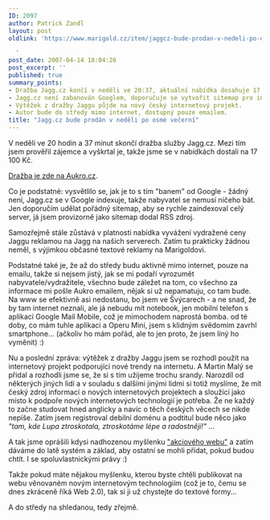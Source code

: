 ```yaml
---
ID: 2097
author: Patrick Zandl
layout: post
oldlink: 'https://www.marigold.cz/item/jaggcz-bude-prodan-v-nedeli-po-osme-vecerni

  '
post_date: 2007-04-14 18:04:26
post_excerpt: ''
published: true
summary_points:
- Dražba Jagg.cz končí v neděli ve 20:37, aktuální nabídka dosahuje 17 100 Kč.
- Jagg.cz není zabanován Googlem, doporučuje se vytvořit sitemap pro indexaci.
- Výtěžek z dražby Jaggu půjde na nový český internetový projekt.
- Autor bude do středy mimo internet, dostupný pouze emailem.
title: "Jagg.cz bude prodán v neděli po osmé večerní"
---
```


V neděli ve 20 hodin a 37 minut skončí dražba služby Jagg.cz. Mezi tím jsem prověřil zájemce a vyškrtal je, takže jsme se v nabídkách dostali na 17 100 Kč. 

<a href="http://www.aukro.cz/show_item.php?item=181684766">Dražba je zde na Aukro.cz</a>.

Co je podstatné: vysvětlilo se, jak je to s tím "banem" od Google - žádný není, Jagg.cz se v Google indexuje, takže nabyvatel se nemusí ničeho bát. Jen doporučím udělat pořádný sitemap, aby se rychle zaindexoval celý server, já jsem provizorně jako sitemap dodal RSS zdroj. 

Samozřejmě stále zůstává v platnosti nabídka vyvážení vydražené ceny Jaggu reklamou na Jagg na našich serverech. Zatím tu prakticky žádnou neměl, s výjimkou občasné textové reklamy na Marigoldovi.

Podstatné také je, že až do středy budu aktivně mimo internet, pouze na emailu, takže si nejsem jistý, jak se mi podaří vyrozumět nabyvatele/vydražitele, všechno bude záležet na tom, co všechno za informace mi pošle Aukro emailem, nějak si už nepamatuju, co tam bude. Na www se efektivně asi nedostanu, bo jsem ve Švýcarech - a ne snad, že by tam internet neznali, ale já nebudu mít notebook, jen mobilní telefon s aplikací Google Mail Mobile, což je mimochodem naprostá bomba. od té doby, co mám tuhle aplikaci a Operu Mini, jsem s klidným svědomím zavrhl smartphone... (ačkoliv ho mám pořád, ale to jen proto, že jsem líný ho vyměnit) :)

Nu a poslední zpráva: výtěžek z dražby Jaggu jsem se rozhodl použít na internetový projekt podporující nové trendy na internetu. A Martin Malý se přidal a rozhodli jsme se, že si s tím užijeme trochu srandy. Narozdíl od některých jiných lidí a v souladu s dalšími jinými lidmi si totiž myslíme, že mít český zdroj informací o nových internetových projektech a sloužící jako místo k podpoře nových internetových technologií je potřeba. Že ne každý to začne studovat hned anglicky a navíc o těch českých věcech se nikde nepíše. Zatím jsem registroval debilní doménu a podtitul bude něco jako  <em>"tam, kde Lupa ztroskotala, ztroskotáme lépe a radostněji!"</em> ... 

A tak jsme oprášili kdysi nadhozenou myšlenku <a href="http://www.marigold.cz/item/pojdme-udelat-nejakou-silenost-co-takhle-akciovy-marigold">"akciového webu"</a> a zatím dáváme do latě systém a základ, aby ostatní se mohli přidat, pokud budou chtít. I se spoluvlastnickými právy :)

Takže pokud máte nějakou myšlenku, kterou  byste chtěli publikovat na webu věnovaném novým internetovým technologiím (což je to, čemu se dnes zkráceně říká Web 2.0), tak si ji už chystejte do textové formy... 

A do středy na shledanou, tedy zřejmě.